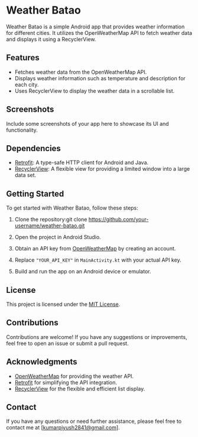 # Weather Batao

Weather Batao is a simple Android app that provides weather information for different cities. It utilizes the OpenWeatherMap API to fetch weather data and displays it using a RecyclerView.

## Features

- Fetches weather data from the OpenWeatherMap API.
- Displays weather information such as temperature and description for each city.
- Uses RecyclerView to display the weather data in a scrollable list.

## Screenshots

Include some screenshots of your app here to showcase its UI and functionality.

## Dependencies

- [Retrofit](https://square.github.io/retrofit/): A type-safe HTTP client for Android and Java.
- [RecyclerView](https://developer.android.com/guide/topics/ui/layout/recyclerview): A flexible view for providing a limited window into a large data set.

## Getting Started

To get started with Weather Batao, follow these steps:

1. Clone the repository:git clone https://github.com/your-username/weather-batao.git

2. Open the project in Android Studio.

3. Obtain an API key from [OpenWeatherMap](https://openweathermap.org/) by creating an account.

4. Replace `"YOUR_API_KEY"` in `MainActivity.kt` with your actual API key.

5. Build and run the app on an Android device or emulator.

## License

This project is licensed under the [MIT License](LICENSE).

## Contributions

Contributions are welcome! If you have any suggestions or improvements, feel free to open an issue or submit a pull request.

## Acknowledgments

- [OpenWeatherMap](https://openweathermap.org/) for providing the weather API.
- [Retrofit](https://square.github.io/retrofit/) for simplifying the API integration.
- [RecyclerView](https://developer.android.com/guide/topics/ui/layout/recyclerview) for the flexible and efficient list display.

## Contact

If you have any questions or need further assistance, please feel free to contact me at [kumarpiyush2841@gmail.com].

 

